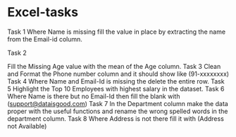 # Excel-tasks

Task 1
Where Name is missing fill the value in place by extracting the name from the Email-id
column.

Task 2

Fill the Missing Age value with the mean of the Age column.
Task 3
Clean and Format the Phone number column and it should show like (91-xxxxxxxx)
Task 4
Where Name and Email-Id is missing the delete the entire row.
Task 5
Highlight the Top 10 Employees with highest salary in the dataset.
Task 6
Where Name is there but no Email-Id then fill the blank with (support@dataisgood.com)
Task 7
In the Department column make the data proper with the useful functions and rename the
wrong spelled words in the department column.
Task 8
Where Address is not there fill it with (Address not Available)
